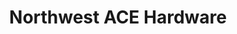 ---
title: "Northwest ACE Hardware"
url: /christiansburg/northwest-ace-hardware/
shop: Eisenwaren
---